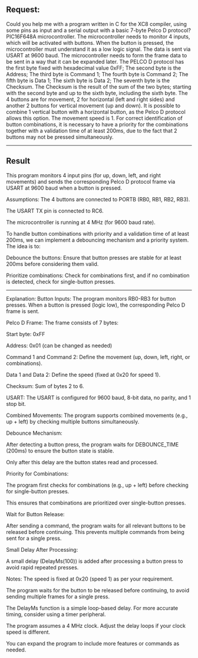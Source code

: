 ## Request:

Could you help me with a program written in C for the XC8 compiler, using some pins as input and a serial output with a basic 7-byte Pelco D protocol? PIC16F648A microcontroller. The microcontroller needs to monitor 4 inputs, which will be activated with buttons. When the button is pressed, the microcontroller must understand it as a low logic signal. The data is sent via USART at 9600 baud. The microcontroller needs to form the frame data to be sent in a way that it can be expanded later. The PELCO D protocol has the first byte fixed with hexadecimal value 0xFF; The second byte is the Address; The third byte is Command 1; The fourth byte is Command 2; The fifth byte is Data 1; The sixth byte is Data 2; The seventh byte is the Checksum. The Checksum is the result of the sum of the two bytes; starting with the second byte and up to the sixth byte, including the sixth byte. The 4 buttons are for movement, 2 for horizontal (left and right sides) and another 2 buttons for vertical movement (up and down). It is possible to combine 1 vertical button with a horizontal button, as the Pelco D protocol allows this option. The movement speed is 1. For correct identification of button combinations, it is necessary to have a priority for the combinations together with a validation time of at least 200ms, due to the fact that 2 buttons may not be pressed simultaneously.

-----

## Result

This program monitors 4 input pins (for up, down, left, and right movements) and sends the corresponding Pelco D protocol frame via USART at 9600 baud when a button is pressed.

Assumptions:
The 4 buttons are connected to PORTB (RB0, RB1, RB2, RB3).

The USART TX pin is connected to RC6.

The microcontroller is running at 4 MHz (for 9600 baud rate).

To handle button combinations with priority and a validation time of at least 200ms, we can implement a debouncing mechanism and a priority system. The idea is to:

Debounce the buttons: Ensure that button presses are stable for at least 200ms before considering them valid.

Prioritize combinations: Check for combinations first, and if no combination is detected, check for single-button presses.

-----

Explanation:
Button Inputs: The program monitors RB0-RB3 for button presses. When a button is pressed (logic low), the corresponding Pelco D frame is sent.

Pelco D Frame: The frame consists of 7 bytes:

Start byte: 0xFF

Address: 0x01 (can be changed as needed)

Command 1 and Command 2: Define the movement (up, down, left, right, or combinations).

Data 1 and Data 2: Define the speed (fixed at 0x20 for speed 1).

Checksum: Sum of bytes 2 to 6.

USART: The USART is configured for 9600 baud, 8-bit data, no parity, and 1 stop bit.

Combined Movements: The program supports combined movements (e.g., up + left) by checking multiple buttons simultaneously.

Debounce Mechanism:

After detecting a button press, the program waits for DEBOUNCE_TIME (200ms) to ensure the button state is stable.

Only after this delay are the button states read and processed.

Priority for Combinations:

The program first checks for combinations (e.g., up + left) before checking for single-button presses.

This ensures that combinations are prioritized over single-button presses.

Wait for Button Release:

After sending a command, the program waits for all relevant buttons to be released before continuing. This prevents multiple commands from being sent for a single press.

Small Delay After Processing:

A small delay (DelayMs(100)) is added after processing a button press to avoid rapid repeated presses.

Notes:
The speed is fixed at 0x20 (speed 1) as per your requirement.

The program waits for the button to be released before continuing, to avoid sending multiple frames for a single press.

The DelayMs function is a simple loop-based delay. For more accurate timing, consider using a timer peripheral.

The program assumes a 4 MHz clock. Adjust the delay loops if your clock speed is different.

You can expand the program to include more features or commands as needed.

